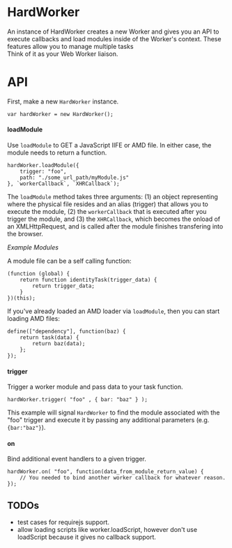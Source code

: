 
# HardWorker #
An instance of HardWorker creates a new Worker and gives you an API to execute 
callbacks and load modules inside of the Worker's context. These features allow you
to manage multiple tasks  
Think of it as your Web Worker liaison.

# API #

First, make a new `HardWorker` instance.

    var hardWorker = new HardWorker();


#### loadModule
Use `loadModule` to GET a JavaScript IIFE or AMD file. In either case, the module needs to return a function.

    hardWorker.loadModule({
        trigger: "foo", 
        path: "./some_url_path/myModule.js"
    }, `workerCallback`, `XHRCallback`);

The `loadModule` method takes three arguments: (1) an object representing where the physical file resides and 
an alias (trigger) that allows you to execute the module, (2) the `workerCallback` that is executed after you 
trigger the module, and (3) the `XHRCallback`, which becomes the onload of an XMLHttpRequest, and is called after 
the module finishes transfering into the browser. 

*Example Modules*

A module file can be a self calling function:
    
    (function (global) {
        return function identityTask(trigger_data) {
            return trigger_data;
        }
    })(this);

If you've already loaded an AMD loader via `loadModule`, then you can start loading AMD files:

    define(["dependency"], function(baz) {
        return task(data) {
            return baz(data);
        };
    }); 

#### trigger
    
Trigger a worker module and pass data to your task function. 

    hardWorker.trigger( "foo" , { bar: "baz" } ); 

This example will signal `HardWorker` to find the module associated with the "foo" trigger and execute it by
passing any additional parameters (e.g. `{bar:"baz"}`).


#### on

Bind additional event handlers to a given trigger. 

    hardWorker.on( "foo", function(data_from_module_return_value) {
        // You needed to bind another worker callback for whatever reason. 
    });


## TODOs 
* test cases for requirejs support. 
* allow loading scripts like worker.loadScript, however don't use loadScript because it gives no callback support.
